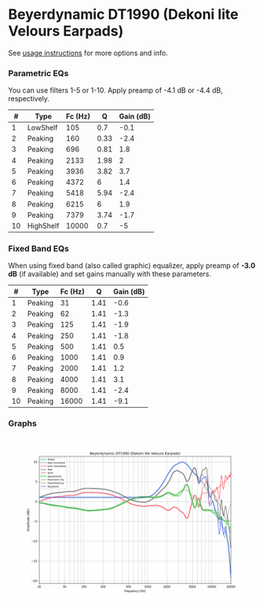 # Beyerdynamic DT1990 (Dekoni lite Velours Earpads)
See [usage instructions](https://github.com/jaakkopasanen/AutoEq#usage) for more options and info.

### Parametric EQs
You can use filters 1-5 or 1-10. Apply preamp of -4.1 dB or -4.4 dB, respectively.

|   # | Type      |   Fc (Hz) |    Q |   Gain (dB) |
|-----|-----------|-----------|------|-------------|
|   1 | LowShelf  |       105 | 0.7  |        -0.1 |
|   2 | Peaking   |       160 | 0.33 |        -2.4 |
|   3 | Peaking   |       696 | 0.81 |         1.8 |
|   4 | Peaking   |      2133 | 1.98 |         2   |
|   5 | Peaking   |      3936 | 3.82 |         3.7 |
|   6 | Peaking   |      4372 | 6    |         1.4 |
|   7 | Peaking   |      5418 | 5.94 |        -2.4 |
|   8 | Peaking   |      6215 | 6    |         1.9 |
|   9 | Peaking   |      7379 | 3.74 |        -1.7 |
|  10 | HighShelf |     10000 | 0.7  |        -5   |

### Fixed Band EQs
When using fixed band (also called graphic) equalizer, apply preamp of **-3.0 dB** (if available) and set gains manually with these parameters.

|   # | Type    |   Fc (Hz) |    Q |   Gain (dB) |
|-----|---------|-----------|------|-------------|
|   1 | Peaking |        31 | 1.41 |        -0.6 |
|   2 | Peaking |        62 | 1.41 |        -1.3 |
|   3 | Peaking |       125 | 1.41 |        -1.9 |
|   4 | Peaking |       250 | 1.41 |        -1.8 |
|   5 | Peaking |       500 | 1.41 |         0.5 |
|   6 | Peaking |      1000 | 1.41 |         0.9 |
|   7 | Peaking |      2000 | 1.41 |         1.2 |
|   8 | Peaking |      4000 | 1.41 |         3.1 |
|   9 | Peaking |      8000 | 1.41 |        -2.4 |
|  10 | Peaking |     16000 | 1.41 |        -9.1 |

### Graphs
![](./Beyerdynamic%20DT1990%20(Dekoni%20lite%20Velours%20Earpads).png)
